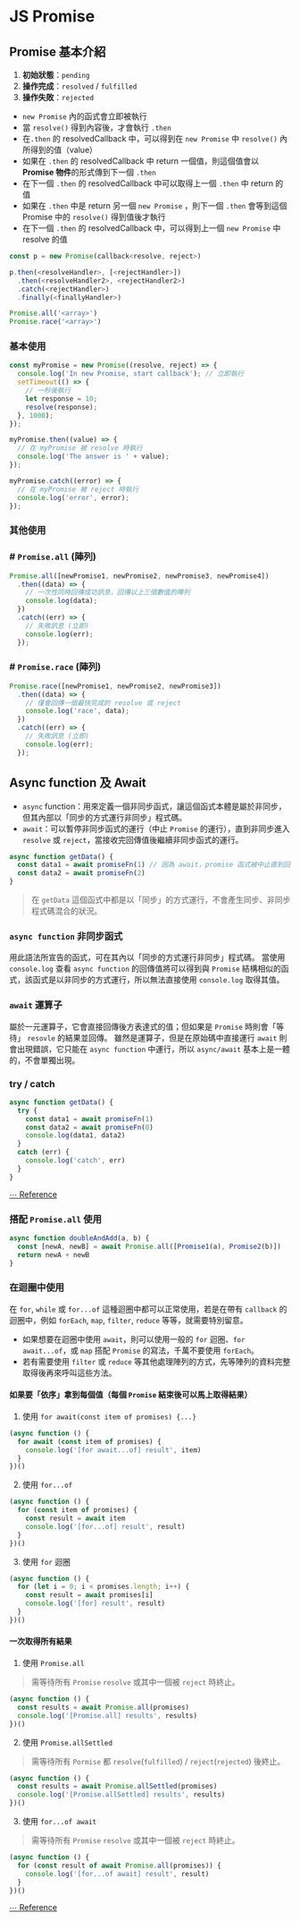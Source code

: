 # JS Promise


## Promise 基本介紹
1. **初始狀態**：`pending`
2. **操作完成**：`resolved` / `fulfilled`
3. **操作失敗**：`rejected`


* `new Promise` 內的函式會立即被執行
* 當 `resolve()` 得到內容後，才會執行 `.then`
* 在`.then` 的 resolvedCallback 中，可以得到在 `new Promise` 中 `resolve()` 內所得到的值（value）
* 如果在 `.then` 的 resolvedCallback 中 return 一個值，則這個值會以 **Promise 物件**的形式傳到下一個 `.then`
* 在下一個 `.then` 的 resolvedCallback 中可以取得上一個 `.then` 中 return 的值
* 如果在 `.then` 中是 return 另一個 `new Promise` ，則下一個 `.then` 會等到這個 Promise 中的 `resolve()` 得到值後才執行
* 在下一個 `.then` 的 resolvedCallback 中，可以得到上一個 `new Promise` 中 resolve 的值

```javascript
const p = new Promise(callback<resolve, reject>)

p.then(<resolveHandler>, [<rejectHandler>])
  .then(<resolveHandler2>, <rejectHandler2>)
  .catch(<rejectHandler>)
  .finally(<finallyHandler>)

Promise.all('<array>')
Promise.race('<array>')
```

### 基本使用
```javascript
const myPromise = new Promise((resolve, reject) => {
  console.log('In new Promise, start callback'); // 立即執行
  setTimeout(() => {
    // 一秒後執行
    let response = 10;
    resolve(response);
  }, 1000);
});

myPromise.then((value) => {
  // 在 myPromise 被 resolve 時執行
  console.log('The answer is ' + value);
});

myPromise.catch((error) => {
  // 在 myPromise 被 reject 時執行
  console.log('error', error);
});
```

### 其他使用
### # `Promise.all` (陣列)
```javascript
Promise.all([newPromise1, newPromise2, newPromise3, newPromise4])
  .then((data) => {
    // 一次性同時回傳成功訊息，回傳以上三個數值的陣列
    console.log(data);
  })
  .catch((err) => {
    // 失敗訊息 (立即)
    console.log(err);
  });

```

### # `Promise.race` (陣列)
```javascript
Promise.race([newPromise1, newPromise2, newPromise3])
  .then((data) => {
    // 僅會回傳一個最快完成的 resolve 或 reject
    console.log('race', data);
  })
  .catch((err) => {
    // 失敗訊息 (立即)
    console.log(err);
  });
```

## Async function 及 Await
* `async` function：用來定義一個非同步函式，讓這個函式本體是屬於非同步，但其內部以「同步的方式運行非同步」程式碼。
* `await`：可以暫停非同步函式的運行（中止 `Promise` 的運行），直到非同步進入 `resolve` 或 `reject`，當接收完回傳值後繼續非同步函式的運行。

```js
async function getData() {
  const data1 = await promiseFn(1) // 因為 await，promise 函式被中止直到回傳
  const data2 = await promiseFn(2)
}
```
> 在 `getData` 這個函式中都是以「同步」的方式運行，不會產生同步、非同步程式碼混合的狀況。

### `async function` 非同步函式
用此語法所宣告的函式，可在其內以「同步的方式運行非同步」程式碼。
當使用 `console.log` 查看 `async function` 的回傳值將可以得到與 `Promise` 結構相似的函式，該函式是以非同步的方式運行，所以無法直接使用 `console.log` 取得其值。

### `await` 運算子
屬於一元運算子，它會直接回傳後方表達式的值；但如果是 `Promise` 時則會「等待」 `resovle` 的結果並回傳。
雖然是運算子，但是在原始碼中直接運行 `await` 則會出現錯誤，它只能在 `async function` 中運行，所以 `async/await` 基本上是一體的，不會單獨出現。

### try / catch
```js
async function getData() {
  try {
    const data1 = await promiseFn(1)
    const data2 = await promiseFn(0)
    console.log(data1, data2)
  }
  catch (err) {
    console.log('catch', err)
  }
}
```

[⋯ Reference](https://www.casper.tw/development/2020/10/16/async-await/)

### 搭配 `Promise.all` 使用
```js
async function doubleAndAdd(a, b) {
  const [newA, newB] = await Promise.all([Promise1(a), Promise2(b)])
  return newA + newB
}
```

### 在迴圈中使用
在 `for`, `while` 或 `for...of` 這種迴圈中都可以正常使用，若是在帶有 `callback` 的迴圈中，例如 `forEach`, `map`, `filter`, `reduce` 等等，就需要特別留意。
* 如果想要在迴圈中使用 `await`，則可以使用一般的 `for` 迴圈、`for await...of`，或 `map` 搭配 `Promise` 的寫法，千萬不要使用 `forEach`。
* 若有需要使用 `filter` 或 `reduce` 等其他處理陣列的方式，先等陣列的資料完整取得後再來呼叫這些方法。

#### 如果要「依序」拿到每個值（每個 `Promise` 結束後可以馬上取得結果）
1. 使用 `for await(const item of promises) {...}`
```js
(async function () {
  for await (const item of promises) {
    console.log('[for await...of] result', item)
  }
})()
```
2. 使用 `for...of`
```js
(async function () {
  for (const item of promises) {
    const result = await item
    console.log('[for...of] result', result)
  }
})()
```
3. 使用 `for` 迴圈
```js
(async function () {
  for (let i = 0; i < promises.length; i++) {
    const result = await promises[i]
    console.log('[for] result', result)
  }
})()
```
#### 一次取得所有結果
1. 使用 `Promise.all`
> 需等待所有 `Promise` `resolve` 或其中一個被 `reject` 時終止。
```js
(async function () {
  const results = await Promise.all(promises)
  console.log('[Promise.all] results', results)
})()
```
2. 使用 `Promise.allSettled`
> 需等待所有 `Pormise` 都 `resolve`(`fulfilled`) / `reject`(`rejected`) 後終止。
```js
(async function () {
  const results = await Promise.allSettled(promises)
  console.log('[Promise.allSettled] results', results)
})()
```
3. 使用 `for...of await`
> 需等待所有 `Promise` `resolve` 或其中一個被 `reject` 時終止。
```js
(async function () {
  for (const result of await Promise.all(promises)) {
    console.log('[for...of await] result', result)
  }
})()
```
[⋯ Reference](https://pjchender.dev/javascript/js-async-await/)